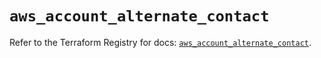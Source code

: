 # `aws_account_alternate_contact`

Refer to the Terraform Registry for docs: [`aws_account_alternate_contact`](https://registry.terraform.io/providers/hashicorp/aws/5.89.0/docs/resources/account_alternate_contact).
